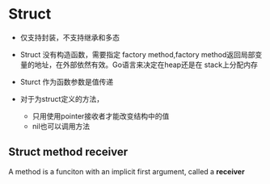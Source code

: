 # Struct

- 仅支持封装，不支持继承和多态

- Struct 没有构造函数，需要指定 factory method,factory method返回局部变量的地址，在外部依然有效。Go语言来决定在heap还是在
stack上分配内存

- Sturct 作为函数参数是值传递
- 对于为struct定义的方法，
  - 只用使用pointer接收者才能改变结构中的值
  - nil也可以调用方法


## Struct method receiver
 A method is a funciton with an implicit first argument, called a **receiver**
